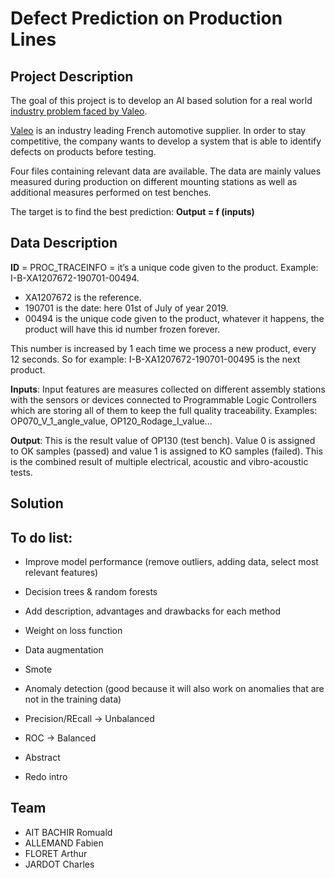 # Defect Prediction on Production Lines

## Project Description

The goal of this project is to develop an AI based solution for a real world [industry problem faced by Valeo](https://challengedata.ens.fr/challenges/36).  

[Valeo](https://www.valeo.com/fr/) is an industry leading French automotive supplier. In order to stay competitive, the company wants to develop a system that is able to identify defects on products before testing.  

Four files containing relevant data are available. The data are mainly values measured during production on different mounting stations as well as additional measures performed on test benches.

The target is to find the best prediction: **Output = f (inputs)**  

## Data Description

**ID** = PROC_TRACEINFO = it’s a unique code given to the product. Example: I-B-XA1207672-190701-00494.  
- XA1207672 is the reference.  
- 190701 is the date: here 01st of July of year 2019.  
- 00494 is the unique code given to the product, whatever it happens, the product will have this id number frozen forever.  

This number is increased by 1 each time we process a new product, every 12 seconds. So for example: I-B-XA1207672-190701-00495 is the next product.

**Inputs**: Input features are measures collected on different assembly stations with the sensors or devices connected to Programmable Logic Controllers which are storing all of them to keep the full quality traceability. Examples: OP070_V_1_angle_value, OP120_Rodage_I_value...  

**Output**: This is the result value of OP130 (test bench). Value 0 is assigned to OK samples (passed) and value 1 is assigned to KO samples (failed). This is the combined result of multiple electrical, acoustic and vibro-acoustic tests.  

## Solution

## To do list:

- Improve model performance (remove outliers, adding data, select most relevant features)  
- Decision trees & random forests  
- Add description, advantages and drawbacks for each method  
- Weight on loss function  
- Data augmentation  
- Smote  
- Anomaly detection (good because it will also work on anomalies that are not in the training data)  

- Precision/REcall -> Unbalanced
- ROC -> Balanced  

- Abstract  
- Redo intro  

## Team

- AIT BACHIR Romuald  
- ALLEMAND Fabien  
- FLORET Arthur  
- JARDOT Charles  
